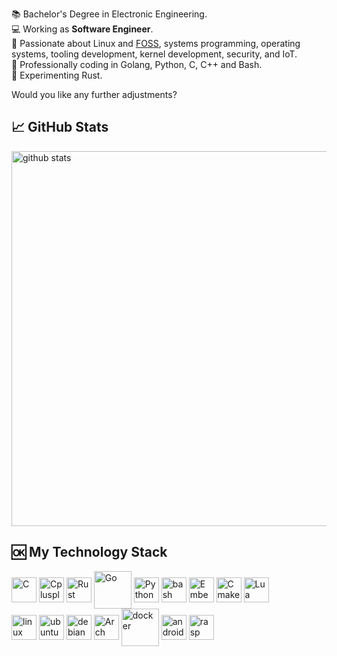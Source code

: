    :books: Bachelor's Degree in Electronic Engineering.<br/>
   :computer: Working as **Software Engineer**. <br/>
   :pushpin: Passionate about Linux and [FOSS](https://en.wikipedia.org/wiki/Free_and_open-source_software), systems programming, operating systems, tooling development, kernel development, security, and IoT. <br/>
   :hammer: Professionally coding in Golang, Python, C, C++ and Bash. <br/>
   :telescope:	Experimenting Rust. <br/>


Would you like any further adjustments?

## &#x1f4c8; GitHub Stats
[<img style="width:auto; height:600px" align="center" alt="github stats" src="https://gist.githubusercontent.com/locnnil/2fab04342130c0bd90e9fe6aaf7c9a4a/raw/general.svg">](#)

## 🆗 My Technology Stack
<div style="display: inline_block">
  <img align="center" alt="C" height="40" src="https://cdn.jsdelivr.net/gh/devicons/devicon/icons/c/c-original.svg"/>
  <img align="center" alt="Cplusplus" height="40" src="https://cdn.jsdelivr.net/gh/devicons/devicon/icons/cplusplus/cplusplus-original.svg"/>
  <img align="center" alt="Rust" height="40" src="https://cdn.jsdelivr.net/gh/devicons/devicon@latest/icons/rust/rust-original.svg" />     
  <img align="center" alt="Go" height="60" src="https://cdn.jsdelivr.net/gh/devicons/devicon/icons/go/go-original-wordmark.svg"/>
  <img align="center" alt="Python" height="40" src="https://cdn.jsdelivr.net/gh/devicons/devicon/icons/python/python-original.svg"/>
  <img align="center" alt="bash"  height="40" src="https://cdn.jsdelivr.net/gh/devicons/devicon/icons/bash/bash-original.svg"/>
  <img align="center" alt="EmbeddedC" height="40" src="https://cdn.jsdelivr.net/gh/devicons/devicon/icons/embeddedc/embeddedc-original.svg"/>
  <img align="center" alt="Cmake" height="40" src="https://cdn.jsdelivr.net/gh/devicons/devicon/icons/cmake/cmake-original.svg"/>
  <img align="center" alt="Lua" height="40" src="https://cdn.jsdelivr.net/gh/devicons/devicon@latest/icons/lua/lua-plain.svg" />
  <br/>
  <img align="center" alt="linux"  height="40" src="https://icongr.am/devicon/linux-original.svg"></img>
  <img align="center" alt="ubuntu"  height="40" src="https://cdn.jsdelivr.net/gh/devicons/devicon@latest/icons/ubuntu/ubuntu-original.svg"/>
  <img align="center" alt="debian"  height="40" src="https://cdn.jsdelivr.net/gh/devicons/devicon/icons/debian/debian-original.svg"/>
  <img align="center" alt="Arch"  height="40" src="https://cdn.jsdelivr.net/gh/devicons/devicon@latest/icons/archlinux/archlinux-original.svg"/>
  <img align="center" alt="docker"  height="60" src="https://cdn.jsdelivr.net/gh/devicons/devicon/icons/docker/docker-original.svg"/>
  <img align="center" alt="android"  height="40" src="https://cdn.jsdelivr.net/gh/devicons/devicon/icons/android/android-original.svg"/>
  <img align="center" alt="rasp"  height="40" src="https://cdn.jsdelivr.net/gh/devicons/devicon/icons/raspberrypi/raspberrypi-original.svg"/>
</div>
<!--Remeber to add a gif  here!-->
